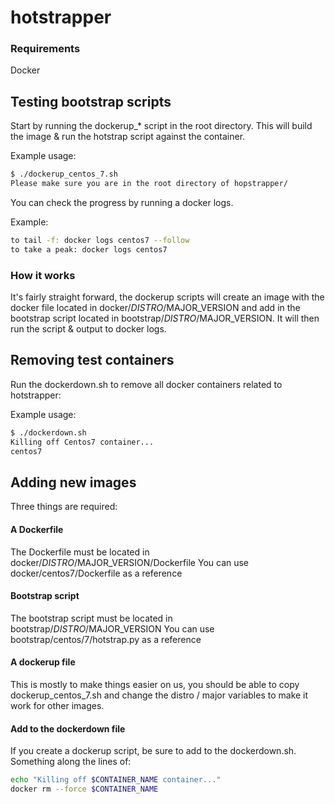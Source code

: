 # hotstrapper

### Requirements
Docker

## Testing bootstrap scripts
Start by running the dockerup_* script in the root directory. This will build the image & run the hotstrap script against the container.

Example usage:
```bash
$ ./dockerup_centos_7.sh
Please make sure you are in the root directory of hopstrapper/
```

You can check the progress by running a docker logs.

Example:
```bash
to tail -f: docker logs centos7 --follow
to take a peak: docker logs centos7
```

### How it works
It's fairly straight forward, the dockerup scripts will create an image with the docker file located in docker/$DISTRO/$MAJOR_VERSION and add in the bootstrap script located in bootstrap/$DISTRO/$MAJOR_VERSION. It will then run the script & output to docker logs.

## Removing test containers
Run the dockerdown.sh to remove all docker containers related to hotstrapper:

Example usage:
```bash
$ ./dockerdown.sh
Killing off Centos7 container...
centos7
```



## Adding new images
Three things are required:
#### A Dockerfile
The Dockerfile must be located in docker/$DISTRO/$MAJOR_VERSION/Dockerfile
You can use docker/centos7/Dockerfile as a reference

#### Bootstrap script
The bootstrap script must be located in bootstrap/$DISTRO/$MAJOR_VERSION
You can use bootstrap/centos/7/hotstrap.py as a reference

#### A dockerup file
This is mostly to make things easier on us, you should be able to copy dockerup_centos_7.sh and change the distro / major variables to make it work for other images.

#### Add to the dockerdown file
If you create a dockerup script, be sure to add to the dockerdown.sh. Something along the lines of:

```bash
echo "Killing off $CONTAINER_NAME container..."
docker rm --force $CONTAINER_NAME
```
